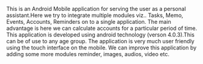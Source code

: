 This is an Android Mobile application for serving the user as a personal assistant.Here we try to integrate multiple modules viz.. Tasks, Memo, Events, Accounts, Reminders on to a single application. The main advantage is here we can calculate accounts for a particular period of time. This application is developed using android technology (verson 4.0.3).This can be of use to any age group. The application is very much user friendly using the touch interface on the mobile. We can improve this application by adding some more modules reminder, images, audios, video etc.